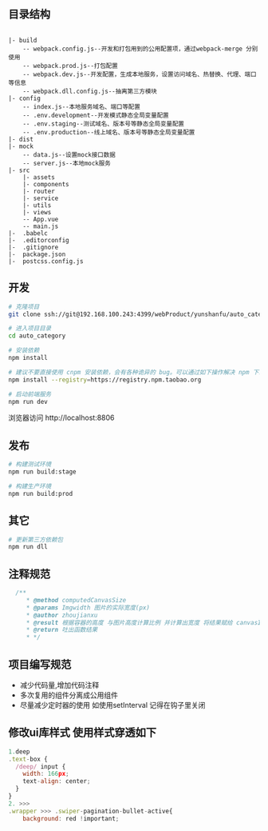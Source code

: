 

## 目录结构

```

|- build
    -- webpack.config.js--开发和打包用到的公用配置项，通过webpack-merge 分别使用
    -- webpack.prod.js--打包配置
    -- webpack.dev.js--开发配置，生成本地服务，设置访问域名、热替换、代理、端口等信息
    -- webpack.dll.config.js--抽离第三方模块
|- config
    -- index.js--本地服务域名、端口等配置
    -- .env.development--开发模式静态全局变量配置
    -- .env.staging--测试域名、版本号等静态全局变量配置
    -- .env.production--线上域名、版本号等静态全局变量配置
|- dist
|- mock
    -- data.js--设置mock接口数据
    -- server.js--本地mock服务
|- src
    |- assets
    |- components
    |- router
    |- service
    |- utils
    |- views
    -- App.vue
    -- main.js
|-  .babelc 
|-  .editorconfig
|-  .gitignore
|-  package.json
|-  postcss.config.js

```

## 开发

```bash
# 克隆项目
git clone ssh://git@192.168.100.243:4399/webProduct/yunshanfu/auto_category.git

# 进入项目目录
cd auto_category

# 安装依赖
npm install

# 建议不要直接使用 cnpm 安装依赖，会有各种诡异的 bug。可以通过如下操作解决 npm 下载速度慢的问题
npm install --registry=https://registry.npm.taobao.org

# 启动前端服务
npm run dev

```

浏览器访问 http://localhost:8806

## 发布

```bash
# 构建测试环境
npm run build:stage

# 构建生产环境
npm run build:prod
```

## 其它

```bash
# 更新第三方依赖包
npm run dll
```

## 注释规范

```JAVASCRIPT
  /**
     * @method computedCanvasSize 
     * @params Imgwidth 图片的实际宽度(px)
     * @author zhoujianxu
     * @result 根据容器的高度 与图片高度计算比例 并计算出宽度 将结果赋给 canvasInfo 对象
     * @return 吐出函数结果
     * */
```

## 项目编写规范

- 减少代码量,增加代码注释
- 多次复用的组件分离成公用组件
- 尽量减少定时器的使用 如使用setInterval 记得在钩子里关闭

## 修改ui库样式 使用样式穿透如下

```javascript
1.deep
.text-box {
  /deep/ input {
    width: 166px;
    text-align: center;
  }
}
2. >>>
.wrapper >>> .swiper-pagination-bullet-active{
    background: red !important;

```